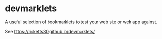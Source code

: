 # devmarklets
A useful selection of bookmarklets to test your web site or web app against.

See https://ricketts30.github.io/devmarklets/
